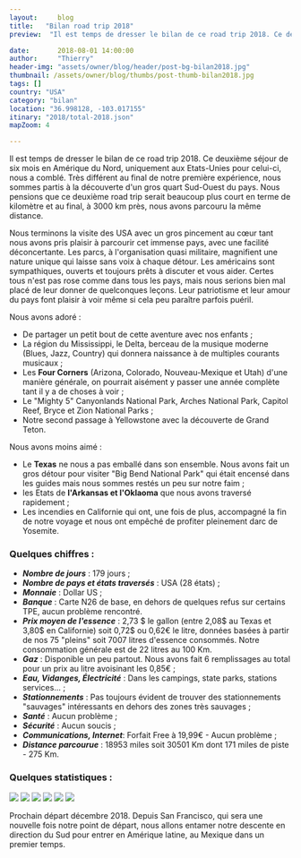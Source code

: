 ```yaml
---
layout:     blog
title:   "Bilan road trip 2018"
preview:  "Il est temps de dresser le bilan de ce road trip 2018. Ce deuxième séjour de six mois en Amérique du Nord, uniquement aux Etats-Unies pour…"

date:       2018-08-01 14:00:00
author:     "Thierry"
header-img: "assets/owner/blog/header/post-bg-bilan2018.jpg"
thumbnail: /assets/owner/blog/thumbs/post-thumb-bilan2018.jpg
tags: []
country: "USA"
category: "bilan"
location: "36.998128, -103.017155"
itinary: "2018/total-2018.json"
mapZoom: 4

---
```


Il est temps de dresser le bilan de ce road trip 2018. Ce deuxième séjour de six mois en Amérique du Nord, uniquement aux Etats-Unies pour celui-ci, nous a comblé. Très différent au final de notre première expérience, nous sommes partis à la découverte d'un gros quart Sud-Ouest du pays. Nous pensions que ce deuxième road trip serait beaucoup plus court en terme de kilomètre et au final, à 3000 km près, nous avons parcouru la même distance.

Nous terminons la visite des USA avec un gros pincement au cœur tant nous avons pris plaisir à parcourir cet immense pays, avec une facilité déconcertante. Les parcs, à l'organisation quasi militaire, magnifient une nature unique qui laisse sans voix à chaque détour. Les américains sont sympathiques, ouverts et toujours prêts à discuter et vous aider. Certes tous n'est pas rose comme dans tous les pays, mais nous serions bien mal placé de leur donner de quelconques leçons. Leur patriotisme et leur amour du pays font plaisir à voir même si cela peu paraître parfois puéril.

Nous avons adoré :  

* De partager un petit bout de cette aventure avec nos enfants ;
* La région du Mississippi, le Delta, berceau de la musique moderne (Blues, Jazz, Country) qui donnera naissance à de multiples courants musicaux ;
* Les **Four Corners** (Arizona, Colorado, Nouveau-Mexique et Utah) d'une manière générale, on pourrait aisément y passer une année complète tant il y a de choses à voir ;
* Le "Mighty 5" Canyonlands National Park, Arches National Park, Capitol Reef, Bryce et Zion National Parks ;
* Notre second passage à Yellowstone avec la découverte de Grand Teton.

Nous avons moins aimé :

* Le **Texas** ne nous a pas emballé dans son ensemble. Nous avons fait un gros détour pour visiter "Big Bend National Park" qui était encensé dans les guides mais nous sommes restés un peu sur notre faim ;
* les Etats de **l'Arkansas et l'Oklaoma** que nous avons traversé rapidement ;
* Les incendies en Californie qui ont, une fois de plus, accompagné la fin de notre voyage et nous ont empêché de profiter pleinement darc de Yosemite.

### Quelques chiffres :

* ***Nombre de jours***      : 179 jours ;
* ***Nombre de pays et états traversés*** : USA (28 états) ;
* ***Monnaie***              : Dollar US ;
* ***Banque***               : Carte N26 de base, en dehors de quelques refus sur certains TPE, aucun problème rencontré.
* ***Prix moyen de l'essence*** : 2,73 $ le gallon (entre 2,08$ au Texas et 3,80$ en Californie) soit 0,72$ ou 0,62€ le litre, données basées à partir de nos 75 "pleins" soit 7007 litres d'essence consommés. Notre consommation générale est de 22 litres au 100 Km.
* ***Gaz***                  : Disponible un peu partout. Nous avons fait 6 remplissages au total pour un prix au litre avoisinant les 0,85€ ;
* ***Eau, Vidanges, Électricité*** : Dans les campings, state parks, stations services... ;
* ***Stationnements***       : Pas toujours évident de trouver des stationnements "sauvages" intéressants en dehors des zones très sauvages ;
* ***Santé***               : Aucun problème ;
* ***Sécurité***            : Aucun soucis ;
* ***Communications, Internet***: Forfait Free à 19,99€ - Aucun problème ;  
* ***Distance parcourue***  : 18953 miles soit 30501 Km dont 171 miles de piste - 275 Km.
 
### Quelques statistiques :

<img src="{{root_url}}/assets/owner/photos/2018/depenses_generales.png" />   

<img src="{{root_url}}/assets/owner/photos/2018/depenses_vehicule.png" />   

<img src="{{root_url}}/assets/owner/photos/2018/depenses_transport.png" />   

<img src="{{root_url}}/assets/owner/photos/2018/bivouacs.png" />   

<img src="{{root_url}}/assets/owner/photos/2018/meteo.png" />   

<img src="{{root_url}}/assets/owner/photos/2018/depenses_nourriture.png" />   

Prochain départ décembre 2018. Depuis San Francisco, qui sera une nouvelle fois notre point de départ, nous allons entamer notre descente en direction du Sud pour entrer en Amérique latine, au Mexique dans un premier temps.  
